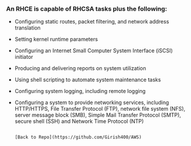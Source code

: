 ﻿### An RHCE is capable of RHCSA tasks plus the following:

-   Configuring static routes, packet filtering, and network address translation
-   Setting kernel runtime parameters
-   Configuring an Internet Small Computer System Interface (iSCSI) initiator
-   Producing and delivering reports on system utilization
-   Using shell scripting to automate system maintenance tasks
-   Configuring system logging, including remote logging
-   Configuring a system to provide networking services, including HTTP/HTTPS, File Transfer Protocol (FTP), network file system (NFS), server message block (SMB), Simple Mail Transfer Protocol (SMTP), secure shell (SSH) and Network Time Protocol (NTP)

                                                                                          [Back to Repo](https://github.com/Girish400/AWS)
